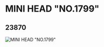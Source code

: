 # MINI HEAD "NO.1799"
## 23870
![MINI HEAD "NO.1799"](https://lc-www-live-s.legocdn.com/media/bricks/5/2/6125679.jpg)